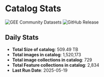 # Catalog Stats

![GEE Community Datasets](https://img.shields.io/endpoint?url=https://gist.githubusercontent.com/samapriya/34bc0c1280d475d3a69e3b60a706226e/raw/community.json)
![GitHub Release](https://img.shields.io/github/v/release/samapriya/awesome-gee-community-datasets)

## Daily Stats

<!-- START_MARKER -->
* **Total Size of catalog**: 509.49 TB
* **Total images in catalog**: 1,520,173
* **Total image collections in catalog**: 729
* **Total Feature collections in catalog**: 2,834
* **Last Run Date**: 2025-05-19
<!-- END_MARKER -->
